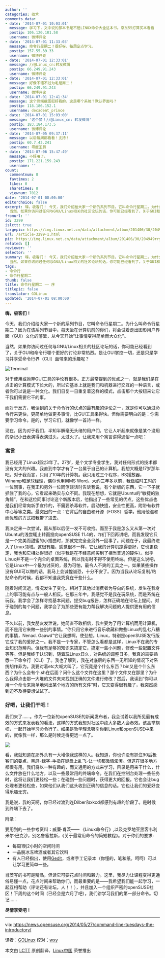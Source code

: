 ```yaml
---
author: ''
categories: 技术
comments_data:
- date: '2014-07-01 10:03:01'
  message: 学习下，文中说的那本书是不是LINUX命令大全这本书。京东55打算买本看看
  postip: 106.120.101.58
  username: 微博评论
- date: '2014-07-01 11:33:03'
  message: 命令行星期二？很好呀，每周定点学习。
  postip: 157.55.39.33
  username: 微博评论
- date: '2014-07-01 12:33:01'
  message: //@Linux_cn:转发微博
  postip: 66.249.91.243
  username: 微博评论
- date: '2014-07-01 12:33:01'
  message: 好像不错不过为毛是周二！
  postip: 66.249.91.243
  username: 微博评论
- date: '2014-07-01 12:41:34'
  message: 这个终端截图挺好看的，这是哪个系统？默认界面吗？
  postip: 118.186.152.1
  username: decadent_prince
- date: '2014-07-01 15:03:00'
  message: '这个赞！//@Linux_cn: 转发微博'
  postip: 183.184.173.5
  username: 微博评论
- date: '2014-07-05 09:37:11'
  message: 以后每周都看看！支持！
  postip: 60.7.43.241
  username: 零度王爵
- date: '2014-07-06 15:47:49'
  message: 不好用了。
  postip: 171.221.159.243
  username: ''
count:
  commentnum: 8
  favtimes: 2
  likes: 0
  sharetimes: 8
  viewnum: 7012
date: '2014-07-01 08:00:00'
editorchoice: false
excerpt: 嗨，极客们！ 今天，我们介绍给大家一个新的系列节目，它叫命令行星期二。为什么叫命令行星期二？因为在该系列节目中，每天坐在计算机前的你们，将会试着走出图形用户界面（GUI）文化的藩篱，从今天开始让事情变得简单而大众化。
  当然，如果你访问过任何与GNU/Linux相关的社区论坛的话，你可能已经看到了，关于GUI和命令行哪个更好的讨论非常热烈。是让GUI掌控一切，还是只是学习并享受命令行界（CLI）面带来的乐趣呢？  对于使用或抛弃GUI工具的争论有很多。正方最常提到的优点之一，就是我们是在点击的计算模式下长大的，所以它基本上就
fromurl: ''
id: 3299
islctt: true
largepic: https://img.linux.net.cn/data/attachment/album/201406/30/204949rry615r62o9heccs.png
url: /article-3299-1.html
pic: https://img.linux.net.cn/data/attachment/album/201406/30/204949rry615r62o9heccs.png.thumb.jpg
related: []
reviewer: ''
selector: ''
summary: 嗨，极客们！ 今天，我们介绍给大家一个新的系列节目，它叫命令行星期二。为什么叫命令行星期二？因为在该系列节目中，每天坐在计算机前的你们，将会试着走出图形用户界面（GUI）文化的藩篱，从今天开始让事情变得简单而大众化。
  当然，如果你访问过任何与GNU/Linux相关的社区论坛的话，你可能已经看到了，关于GUI和命令行哪个更好的讨论非常热烈。是让GUI掌控一切，还是只是学习并享受命令行界（CLI）面带来的乐趣呢？  对于使用或抛弃GUI工具的争论有很多。正方最常提到的优点之一，就是我们是在点击的计算模式下长大的，所以它基本上就
tags:
- 命令行
- 命令行星期二
thumb: false
title: 命令行星期二 —— 序
titlepic: false
translator: GOLinux
updated: '2014-07-01 08:00:00'
---
```


**嗨，极客们！**


今天，我们介绍给大家一个新的系列节目，它叫命令行星期二。为什么叫命令行星期二？因为在该系列节目中，每天坐在计算机前的你们，将会试着走出图形用户界面（GUI）文化的藩篱，从今天开始“让事情变得简单而大众化”。


当然，如果你访问过任何与GNU/Linux相关的社区论坛的话，你可能已经看到了，关于GUI和命令行哪个更好的讨论非常热烈。是让GUI掌控一切，还是只是学习并享受命令行界（CLI）面带来的乐趣呢？


![Terminal](/data/attachment/album/201406/30/204949rry615r62o9heccs.png)


对于使用或抛弃GUI工具的争论有很多。正方最常提到的优点之一，就是我们是在点击的计算模式下长大的，所以它基本上就是我们和机器进行交互的一种语言，或者你可以说是一种文化。我们日复一日重复着这样的模式，点击那个大按钮来让它干我们需要它干的事。


而对于反方，我读到的关于命令行的优点的最有趣的评论之一，就是你可以通过命令行来更快，更简单地做更多事情，比GUI工具来得快。但你需要明白的是：你需要学习命令。是的，学习它们，就像学一首诗一样。


现在，因为对于我们，半知半解毫无头绪的用户们，它让人听起来就像是某个没用的杂记小丑表演得表演过头，太过火了。让我来用个寓言讲得通俗一点吧：


### 寓言


我已经用了Linux超过3年了。27岁，是个文学专业学生，我对任何形式的技术都没有太大的兴趣。我直到中学才有了一台属于自己的计算机，我想大概是17岁那年吧。对于我而言，只用了10年的计算机。我只用过三个程序，BS播放器，Winamp和足球经理，偶尔也用用MS Word。大约三年多以前，我做临时工时的一位同事，在我正和另外一位同僚谈话时告诉我说，有个新版的东西，它一下子就抓住了我的心，它看起来确实与众不同。我现在想想，它就是Ubuntu的“敏捷的独角鲸”。在和这位同事讨论这个新版本后，他指出了一些常见的优点，这些优点也是我们经常向新手宣传的，不需要杀毒软件，启动快捷，安全性更高，附带有软件中心等等之类。最突出的一点：它背后的自由和开源（FOSS）哲学。他用他温和而优雅的方式把我带了进去。


我决定来一次尝试，而从那以后便一发不可收拾。而至于我是怎么又从第一次对Ubuntu的浅尝辄止转而投向openSUSE 11.4的，咋们下回再讲吧。而我发现它只是一个完美而甜蜜的小插曲时，那就完完全全另外一回事了。问题在于，我最终进入了Linux领域。这很有趣，感觉很不一样，它让我的计算机跑得更好，它也更稳定，我也和它相处得很好（似乎我是在不经意间买到了相当普通的硬件）。似乎Linux并不是一个完全的桌面系统，所以我有时不得不使用终端。但是这么说吧，它是Linux中一个最为讨厌的，最为可怕，最令人不爽的工具之一。如果某些操作没有GUI可以做的话，我马上会诚惶诚恐，十分不安了。因为当我从论坛复制/粘贴命令的时候，我都不知道我究竟在干些什么。


随着时间流逝，情况发生了变化。相对于其他以消费者为导向的系统，发生在我身上的事可能有点与一般人相反。在那三年中，我感觉不是我在玩系统，而是系统在玩我。我学会了怎样寻找基本问题，提交bug报告，怎样正确地在论坛上提问。对于碰到的每个问题，我学会了为那些更有能力帮我解决问题的人提供更有用的信息。


不久以前，我女朋友发泄说，她简直不敢相信，我主要为了用计算机而用计算机，而不是用它来做一些别的事情。“你只用它来进行音乐收藏和做些Linux的乱七八糟的事情，Nenad. Gaawd”它让我想啊，使劲想。Linux，特别是openSUSE发行版它成了我的爱好之一。我不是一个专家，不管怎么看都是这样，Linux不在我的专业知识范畴内。但我有足够的知识来搞定它，搞定一些小问题，修改一些配置文件等等。但是我终于认识到，随着玩Linux日久，对系统的调整日多，我真的需要熟悉一下命令行（CLI）了。我也了解到，我在对底层的东西一无所知的情况下对系统胡作非为。我要对着etc大喊大叫了，它究竟是个什么东西？bin又是个什么东西？为什么会有个.sh在后面？问什么这个文件在这里？那个文件又在那里？为什么我得点击那一大堆的文件夹来找到正确的文件进行修改？然后，我读到“你可以用一个命令来简单地列出某个地方的所有文件”时，它又变得很有趣了，我突然感到迫不及待要想试试了。


### 好吧，让我们干吧！


我们来了……。作为一位新的openSUSE的新闻发布者，我会试着以我所见最有成效的方式来发表我的看法，这样的方式我想对社区中绝大多数人会奏效。该高举旗帜，一起开始学习命令行了。如果是哲学理念吸引你到Linux和openSUSE中来的，就像我一样，那么是时候走得更远一点了。


![](/data/attachment/album/201406/30/204848knovgevefevfhgih.jpg)


看，我就知道在那外头有一大堆像我这样的人。我知道，你也许没有抓住90后极客们的要点，黑屏-绿字-手指在键盘上乱飞-让一切都激情澎湃。但这在很多地方都很有用。我们将以一种有趣的，而又通用的方式来学习，目录是用来干什么，什么文件放在什么地方，以及一些最常用的终端命令。在我们在控制台处理一些任务时，这将让我们更轻松一些；在碰到一些问题时，获得更大的回报。它也会让bug处理者更轻松些，如果他们从我们这头收到正确的信息的话。它也让我们的爱好变得乐趣无穷。


我是说，我的天啊，你已经过渡到连Dilber和xkcd都感到有趣的阶段了。是时候到终端下去了。


附录：


要用到的一些参考资料：威廉·肖茨—— 《Linux命令行》,以及克罗地亚黑客韦利米尔·巴克沙，别名鲁塞拉斯，《关于最常用命令的简短教程》。对于你们的要求:


* 每周1到2小时的空闲时间
* 一品脱冰冻啤酒或者其它饮料
* 有人已经指出，使用[Gedit](http://software.opensuse.org/package/gedit)，或者手工记录本（你懂的，笔和纸，呵呵）可以让学习更简单一些。


肖茨写的书可是精品，但读它可要花点时间和毅力。这里，我尽力让课程变得更通俗易懂一点，花点时间来帮助你们，而最重要的是——我希望我们能一起学习，一起互相帮助（评论还有论坛，人！！），并且加入一个组织严密的openSUSE社区！下周的这个时间（已经会是六月了吧），我们讲学习我们的第一部分命令。切记……


**尽情享受吧！**




---


via: <https://news.opensuse.org/2014/05/27/command-line-tuesdays-the-introductory/>


译者：[GOLinux](https://github.com/GOLinux) 校对：[wxy](https://github.com/wxy)


本文由 [LCTT](https://github.com/LCTT/TranslateProject) 原创翻译，[Linux中国](http://linux.cn/) 荣誉推出